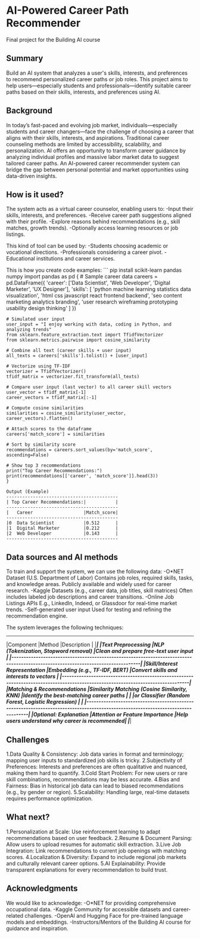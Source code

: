 <!-- This is the markdown template for the final project of the Building AI course, 
created by Reaktor Innovations and University of Helsinki. 
Copy the template, paste it to your GitHub README and edit! -->

# AI-Powered Career Path Recommender
Final project for the Building AI course

## Summary
Build an AI system that analyzes a user's skills, interests, and preferences to recommend personalized career paths or job roles. 
This project aims to help users—especially students and professionals—identify suitable career paths based on their skills, interests, and preferences using AI.

## Background
In today’s fast-paced and evolving job market, individuals—especially students and career changers—face the challenge of choosing a career that aligns with their skills, interests, and aspirations. 
Traditional career counseling methods are limited by accessibility, scalability, and personalization.
AI offers an opportunity to transform career guidance by analyzing individual profiles and massive labor market data to suggest tailored career paths. 
An AI-powered career recommender system can bridge the gap between personal potential and market opportunities using data-driven insights.

## How is it used?
The system acts as a virtual career counselor, enabling users to:
-Input their skills, interests, and preferences.
-Receive career path suggestions aligned with their profile.
-Explore reasons behind recommendations (e.g., skill matches, growth trends).
-Optionally access learning resources or job listings.

This kind of tool can be used by:
-Students choosing academic or vocational directions.
-Professionals considering a career pivot.
-Educational institutions and career services.

This is how you create code examples:
    ```
    pip install scikit-learn pandas numpy
    import pandas as pd
    {
    # Sample career data
    careers = pd.DataFrame({
        'career': ['Data Scientist', 'Web Developer', 'Digital Marketer', 'UX Designer'],
        'skills': [
            'python machine learning statistics data visualization',
            'html css javascript react frontend backend',
            'seo content marketing analytics branding',
            'user research wireframing prototyping usability design thinking'
        ]
    })

    # Simulated user input
    user_input = "I enjoy working with data, coding in Python, and analyzing trends"
    from sklearn.feature_extraction.text import TfidfVectorizer
    from sklearn.metrics.pairwise import cosine_similarity

    # Combine all text (career skills + user input)
    all_texts = careers['skills'].tolist() + [user_input]

    # Vectorize using TF-IDF
    vectorizer = TfidfVectorizer()
    tfidf_matrix = vectorizer.fit_transform(all_texts)

    # Compare user input (last vector) to all career skill vectors
    user_vector = tfidf_matrix[-1]
    career_vectors = tfidf_matrix[:-1]

    # Compute cosine similarities
    similarities = cosine_similarity(user_vector, career_vectors).flatten()

    # Attach scores to the dataframe
    careers['match_score'] = similarities
    
    # Sort by similarity score
    recommendations = careers.sort_values(by='match_score', ascending=False)
    
    # Show top 3 recommendations
    print("Top Career Recommendations:")
    print(recommendations[['career', 'match_score']].head(3))
    }

    Output (Example)
    ------------------------------------------
    | Top Career Recommendations:|           |
    ------------------------------------------ 
    |   Career                   |Match_score|
    ------------------------------------------
    |0  Data Scientist           |0.512      |
    |1  Digital Marketer         |0.212      |
    |2  Web Developer            |0.143      |
    ------------------------------------------

## Data sources and AI methods
To train and support the system, we can use the following data:
-O*NET Dataset (U.S. Department of Labor)
Contains job roles, required skills, tasks, and knowledge areas.
Publicly available and widely used for career research.
-Kaggle Datasets (e.g., career data, job titles, skill matrices)
Often includes labeled job descriptions and career transitions.
-Online Job Listings APIs
E.g., LinkedIn, Indeed, or Glassdoor for real-time market trends.
-Self-generated user input
Used for testing and refining the recommendation engine.

The system leverages the following techniques:
___________________________________________________________________________________________________________________________________
|Component                   	|Method	                                            |Description                                   |
|_________________________________________________________________________________________________________________________________|
|Text Preprocessing	           |NLP (Tokenization, Stopword removal)	               |Clean and prepare free-text user input    |
|---------------------------------------------------------------------------------------------------------------------------------|
|Skill/Interest Representation |Embedding (e.g., TF-IDF, BERT)	                  |Convert skills and interests to vectors        |
|---------------------------------------------------------------------------------------------------------------------------------|
|Matching & Recommendations	  |Similarity Matching (Cosine Similarity, KNN)       |Identify the best-matching career paths        |
|                             |or Classifier (Random Forest, Logistic Regression) |                                               |
|---------------------------------------------------------------------------------------------------------------------------------|
|Optional: Explanation       	|Attention or Feature Importance	              |Help users understand why career is recommended|
|_________________________________________________________________________________________________________________________________|

## Challenges
1.Data Quality & Consistency:
Job data varies in format and terminology; mapping user inputs to standardized job skills is tricky.
2.Subjectivity of Preferences:
Interests and preferences are often qualitative and nuanced, making them hard to quantify.
3.Cold Start Problem:
For new users or rare skill combinations, recommendations may be less accurate.
4.Bias and Fairness:
Bias in historical job data can lead to biased recommendations (e.g., by gender or region).
5.Scalability:
Handling large, real-time datasets requires performance optimization.

## What next?
1.Personalization at Scale:
Use reinforcement learning to adapt recommendations based on user feedback.
2.Resume & Document Parsing:
Allow users to upload resumes for automatic skill extraction.
3.Live Job Integration:
Link recommendations to current job openings with matching scores.
4.Localization & Diversity:
Expand to include regional job markets and culturally relevant career options.
5.AI Explainability:
Provide transparent explanations for every recommendation to build trust.

## Acknowledgments
We would like to acknowledge:
-O*NET for providing comprehensive occupational data.
-Kaggle Community for accessible datasets and career-related challenges.
-OpenAI and Hugging Face for pre-trained language models and embeddings.
-Instructors/Mentors of the Building AI course for guidance and inspiration.
